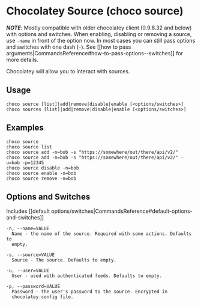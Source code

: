 # Chocolatey Source (choco source)
***NOTE***: Mostly compatible with older chocolatey client (0.9.8.32 and below) with options and switches. When enabling, disabling or removing a source, use `-name` in front of the option now. In most cases you can still pass options and switches with one dash (`-`). See [[how to pass arguments|CommandsReference#how-to-pass-options--switches]] for more details.

Chocolatey will allow you to interact with sources.

## Usage

    choco source [list]|add|remove|disable|enable [<options/switches>]
    choco sources [list]|add|remove|disable|enable [<options/switches>]

## Examples

    choco source
    choco source list
    choco source add -n=bob -s "https://somewhere/out/there/api/v2/"
    choco source add -n=bob -s "https://somewhere/out/there/api/v2/" -u=bob -p=12345
    choco source disable -n=bob
    choco source enable -n=bob
    choco source remove -n=bob

## Options and Switches

Includes [[default options/switches|CommandsReference#default-options-and-switches]]

```
-n, --name=VALUE
  Name - the name of the source. Required with some actions. Defaults to
  empty.

-s, --source=VALUE
  Source - The source. Defaults to empty.

-u, --user=VALUE
  User - used with authenticated feeds. Defaults to empty.

-p, --password=VALUE
  Password - the user's password to the source. Encrypted in
  chocolatey.config file.
```
